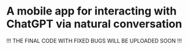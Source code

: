 # A mobile app for interacting with ChatGPT via natural conversation 
!!! THE FINAL CODE WITH FIXED BUGS WILL BE UPLOADED SOON !!!
